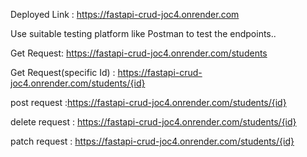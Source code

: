 Deployed Link : https://fastapi-crud-joc4.onrender.com

Use suitable testing platform like Postman to test the endpoints..

Get Request:  https://fastapi-crud-joc4.onrender.com/students

Get Request(specific Id) : https://fastapi-crud-joc4.onrender.com/students/{id}

post request :https://fastapi-crud-joc4.onrender.com/students/{id}

delete request : https://fastapi-crud-joc4.onrender.com/students/{id}

patch request : https://fastapi-crud-joc4.onrender.com/students/{id}




